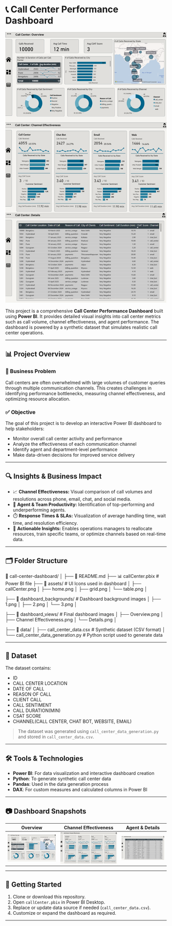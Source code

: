 # 📞 Call Center Performance Dashboard

![Dashboard](https://github.com/patelmuqarrab/Dashboards/blob/main/Call%20Center%20Dashboard/frame.png)

This project is a comprehensive **Call Center Performance Dashboard** built using **Power BI**. It provides detailed visual insights into call center metrics such as call volume, channel effectiveness, and agent performance. The dashboard is powered by a synthetic dataset that simulates realistic call center operations.

---

## 📊 Project Overview

### 🎯 Business Problem

Call centers are often overwhelmed with large volumes of customer queries through multiple communication channels. This creates challenges in identifying performance bottlenecks, measuring channel effectiveness, and optimizing resource allocation.

### ✅ Objective

The goal of this project is to develop an interactive Power BI dashboard to help stakeholders:

- Monitor overall call center activity and performance
- Analyze the effectiveness of each communication channel
- Identify agent and department-level performance
- Make data-driven decisions for improved service delivery

---

## 🔍 Insights & Business Impact

- 📈 **Channel Effectiveness:** Visual comparison of call volumes and resolutions across phone, email, chat, and social media.
- 👥 **Agent & Team Productivity:** Identification of top-performing and underperforming agents.
- ⏱️ **Response Times & SLAs:** Visualization of average handling time, wait time, and resolution efficiency.
- 🧠 **Actionable Insights:** Enables operations managers to reallocate resources, train specific teams, or optimize channels based on real-time data.

---

## 🗂️ Folder Structure

📁 call-center-dashboard/
│
├── 📄 README.md
├── 📊 callCenter.pbix # Power BI file
├── 📁 assets/ # UI Icons used in dashboard
│ ├── callCenter.png
│ ├── home.png
│ ├── grid.png
│ └── table.png
│

├── 📁 dashboard_backgrounds/ # Dashboard background images
│ ├── 1.png
│ ├── 2.png
│ └── 3.png
│

├── 📁 dashboard_views/ # Final dashboard images
│ ├── Overview.png
│ ├── Channel Effectiveness.png
│ └── Details.png
│

├── 📁 data/
│ ├── call_center_data.csx # Synthetic dataset (CSV format)
│ └── call_center_data_generation.py # Python script used to generate data


---

## 🧪 Dataset

The dataset contains:

- ID
- CALL CENTER LOCATION
- DATE OF CALL
- REASON OF CALL
- CLIENT CALL
- CALL SENTIMENT
- CALL DURATION(MIN)
- CSAT SCORE
- CHANNEL(CALL CENTER, CHAT BOT, WEBSITE, EMAIL)

> The dataset was generated using `call_center_data_generation.py` and stored in `call_center_data.csv`.

---

## 🛠️ Tools & Technologies

- **Power BI**: For data visualization and interactive dashboard creation  
- **Python**: To generate synthetic call center data  
- **Pandas**: Used in the data generation process  
- **DAX**: For custom measures and calculated columns in Power BI  

---

## 📷 Dashboard Snapshots

| Overview | Channel Effectiveness | Agent & Details |
|---------|------------------------|-----------------|
| ![Overview](https://github.com/patelmuqarrab/Dashboards/blob/main/Call%20Center%20Dashboard/Overview.png) | ![Channel](https://github.com/patelmuqarrab/Dashboards/blob/main/Call%20Center%20Dashboard/Channel%20Effectiveness.png) | ![Details](https://github.com/patelmuqarrab/Dashboards/blob/main/Call%20Center%20Dashboard/Details.png) |

---

## 🚀 Getting Started

1. Clone or download this repository.
2. Open `callCenter.pbix` in Power BI Desktop.
3. Replace or update data source if needed (`call_center_data.csv`).
4. Customize or expand the dashboard as required.
   
---



